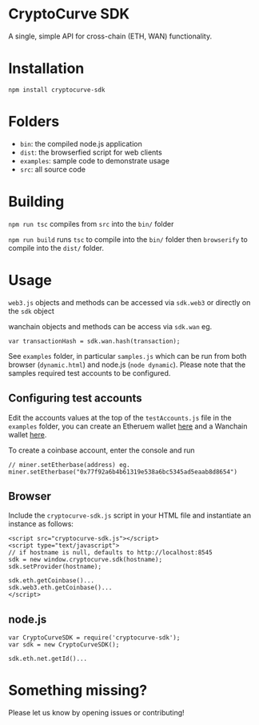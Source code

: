 # CryptoCurve SDK

A single, simple API for cross-chain (ETH, WAN) functionality.

# Installation

`npm install cryptocurve-sdk`

# Folders

- `bin`: the compiled node.js application
- `dist`: the browserfied script for web clients
- `examples`: sample code to demonstrate usage
- `src`: all source code

# Building

`npm run tsc` compiles from `src` into the `bin/` folder

`npm run build` runs `tsc` to compile into the `bin/` folder then `browserify` to compile into the `dist/` folder.

# Usage

`web3.js` objects and methods can be accessed via `sdk.web3` or directly on the `sdk` object

wanchain objects and methods can be access via `sdk.wan` eg.
```
var transactionHash = sdk.wan.hash(transaction);
```

See `examples` folder, in particular `samples.js` which can be run from both browser (`dynamic.html`) and node.js (`node dynamic`). Please note that the samples required test accounts to be configured.

## Configuring test accounts

Edit the accounts values at the top of the `testAccounts.js` file in the `examples` folder,
you can create an Etheruem wallet [here](https://www.myetherwallet.com/) and a Wanchain wallet [here](https://wallet.cryptocurve.xyz/account).

To create a coinbase account, enter the console and run
```
// miner.setEtherbase(address) eg.
miner.setEtherbase("0x77f92a6b4b61319e538a6bc5345ad5eaab8d8654")
```

## Browser

Include the `cryptocurve-sdk.js` script in your HTML file and instantiate an instance as follows:

```
<script src="cryptocurve-sdk.js"></script>
<script type="text/javascript">
// if hostname is null, defaults to http://localhost:8545
sdk = new window.cryptocurve.sdk(hostname);
sdk.setProvider(hostname);

sdk.eth.getCoinbase()...
sdk.web3.eth.getCoinbase()...
</script>
```

## node.js

```
var CryptoCurveSDK = require('cryptocurve-sdk');
var sdk = new CryptoCurveSDK();

sdk.eth.net.getId()...

```

# Something missing?

Please let us know by opening issues or contributing!